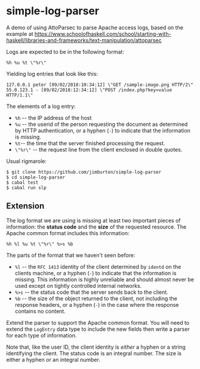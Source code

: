 # simple-log-parser
A demo of using AttoParsec to parse Apache access logs, based on the example at 
https://www.schoolofhaskell.com/school/starting-with-haskell/libraries-and-frameworks/text-manipulation/attoparsec

Logs are expected to be in the following format:

    %h %u %t \"%r\"

Yielding log entries that look like this:

    127.0.0.1 peter [09/02/2018:10:34:12] \"GET /sample-image.png HTTP/2\" 
	55.0.123.1 - [09/02/2018:12:34:12] \"POST /index.php?key=value HTTP/1.1\"

The elements of a log entry:

+ `%h` -- the IP address of the host
+ `%u` -- the userid of the person requesting the document as
  determined by HTTP authentication, or a hyphen (`-`) to indicate
  that the information is missing.
+ `%t`-- the time that the server finished processing the request.
+ `\"%r\"` -- the request line from the client enclosed in double quotes. 

Usual rigmarole:

    $ git clone https://github.com/jimburton/simple-log-parser
	$ cd simple-log-parser
	$ cabal test
	$ cabal run slp
	
## Extension

The log format we are using is missing at least two important pieces
of information: the **status code** and the **size** of the requested
resource. The Apache common format includes this information:

    %h %l %u %t \"%r\" %>s %b

The parts of the format that we haven't seen before:

+ `%l` -- the `RFC 1413` identity of the client determined by `identd`
  on the clients machine, or a hyphen (`-`) to indicate that the
  information is missing. This information is highly unreliable and
  should almost never be used except on tightly controlled internal
  networks.
+ `%>s` -- the status code that the server sends back to the client. 
+ `%b` -- the size of the object returned to the client, not including
  the response headers, or a hyphen (`-`) in the case where the response 
  contains no content.

Extend the parser to support the Apache common format. You will need to 
extend the `LogEntry` data type to include the new fields then write a
parser for each type of information. 

Note that, like the user ID, the client identity is *either* a hyphen or a string
identifying the client. The status code is an integral number. The size is
either a hyphen or an integral number.

